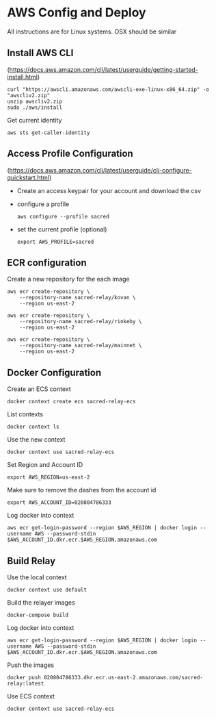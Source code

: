 # AWS Config and Deploy

All instructions are for Linux systems. OSX should be similar

## Install AWS CLI

(https://docs.aws.amazon.com/cli/latest/userguide/getting-started-install.html)

```
curl "https://awscli.amazonaws.com/awscli-exe-linux-x86_64.zip" -o "awscliv2.zip"
unzip awscliv2.zip
sudo ./aws/install
```

Get current identity

`aws sts get-caller-identity`

## Access Profile Configuration

(https://docs.aws.amazon.com/cli/latest/userguide/cli-configure-quickstart.html)

- Create an access keypair for your account and download the csv
- configure a profile

    `aws configure --profile sacred`

- set the current profile (optional)

    `export AWS_PROFILE=sacred`

## ECR configuration

Create a new repository for the each image

```
aws ecr create-repository \
    --repository-name sacred-relay/kovan \
    --region us-east-2
```

```
aws ecr create-repository \
    --repository-name sacred-relay/rinkeby \
    --region us-east-2
```

```
aws ecr create-repository \
    --repository-name sacred-relay/mainnet \
    --region us-east-2
```

## Docker Configuration

Create an ECS context

`docker context create ecs sacred-relay-ecs`

List contexts

`docker context ls`

Use the new context

`docker context use sacred-relay-ecs`

Set Region and Account ID

`export AWS_REGION=us-east-2`

Make sure to remove the dashes from the account id

`export AWS_ACCOUNT_ID=020804786333`

Log docker into context

`aws ecr get-login-password --region $AWS_REGION | docker login --username AWS --password-stdin $AWS_ACCOUNT_ID.dkr.ecr.$AWS_REGION.amazonaws.com`

## Build Relay

Use the local context

`docker context use default`

Build the relayer images

`docker-compose build`

Log docker into context

`aws ecr get-login-password --region $AWS_REGION | docker login --username AWS --password-stdin $AWS_ACCOUNT_ID.dkr.ecr.$AWS_REGION.amazonaws.com`

Push the images

`docker push 020804786333.dkr.ecr.us-east-2.amazonaws.com/sacred-relay:latest`

Use ECS context

`docker context use sacred-relay-ecs`

